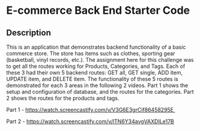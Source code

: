 # E-commerce Back End Starter Code

## Description
This is an application that demonstrates backend functionality of a basic commerce store. The store has items 
such as clothes, sporting gear (basketball, vinyl records, etc.). The assignment here for this challenge was to
get all the routes working for Products, Categories, and Tags. Each of these 3 had their own 5 backend routes:
GET all, GET single, ADD item, UPDATE item, and DELETE item. The functionality of these 5 routes is demonstrated
for each 3 areas in the following 2 videos. Part 1 shows the setup and configuration of database, and the routes 
for the categories. Part 2 shows the routes for the products and tags.

Part 1 - https://watch.screencastify.com/v/V3G6E3grCif86458295E 

Part 2 - https://watch.screencastify.com/v/lTN6Y34avgVAXDILe17B

